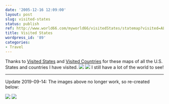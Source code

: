 ```yaml
---
date: '2005-12-16 12:09:00'
layout: post
slug: visited-states
status: publish
ref: http://www.world66.com/myworld66/visitedStates/statemap?visited=ALAZCACOCTDCDEFLGAILIALAMDMAMSNENVNHNJNMNYNCORPARISCTNTXUTVTVAWAWVWI
title: Visited States
wordpress_id: '89'
categories:
- Travel
---
```


Thanks to [Visited States](http://douweosinga.com/projects/visitedstates) and [Visited Countries](http://douweosinga.com/projects/visitedcountries) for these maps of all the U.S. States and countries I have visited.
![](http://www.world66.com/myworld66/visitedStates/statemap?visited=ALAZCACOCTDCDEFLGAILIALAMDMAMSNENVNHNJNMNYNCORPARISCTNTXUTVTVAWAWVWI)
![](http://www.world66.com/community/mymaps/worldmap?visited=CAUSDMMQANATBECZFRDEHUIEITNLNOESSECHUK)
I still have a lot of the world to see!

* * *

Update 2019-09-14: The images above no longer work, so re-created below:

![](http://chart.apis.google.com/chart?cht=t&chtm=usa&chs=440x220&chf=bg,s,336699&chco=d0d0d0,cc0000&chd=s:99999999999999999999999999999999999999&chld=WIWVWAVAVTUTTXTNSCRIPAORNCNYNMNJNHNVMAMDMELAINILHIGAFLDECTCOCAAZAKALMSMONEIA)
![](http://chart.apis.google.com/chart?cht=map:fixed=-70,-180,80,180&chs=450x300&chf=bg,s,336699&chco=d0d0d0,cc0000&chd=s:99999999999999999999999999999&chld=US|PR|MX|JM|DO|DM|AE|IN|TR|CN|KR|GB|CH|SE|ES|SK|PT|PL|NO|NL|LI|IT|IE|HU|DE|FR|CZ|AT|BE)